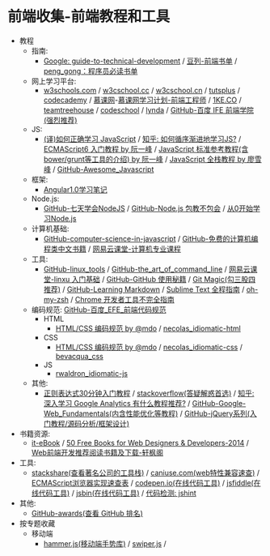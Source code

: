 # 前端收集-前端教程和工具

- 教程
    - 指南:
        - [Google: guide-to-technical-development](https://www.google.com/about/careers/students/guide-to-technical-development.html) / [豆列-前端书单](http://www.douban.com/doulist/37622307/) / [peng_gong：程序员必读书单](http://lucida.me/blog/developer-reading-list/)
    - 网上学习平台:
        - [w3schools.com](http://www.w3schools.com/) / [w3cschool.cc](http://www.w3cschool.cc/) / [w3cschool.cn](http://www.w3cschool.cn/) / [tutsplus](http://tutsplus.com/) / [codecademy](http://www.codecademy.co) / [慕课网](http://www.imooc.com/)-[慕课网学习计划-前端工程师](http://www.imooc.com/course/programdetail/pid/32?from=itblog) / [1KE.CO](http://1ke.co/) / [teamtreehouse](https://teamtreehouse.com/) / [codeschool](https://www.codeschool.com/) / [lynda](http://www.lynda.com/) / [GitHub-百度 IFE 前端学院(强烈推荐)](https://github.com/baidu-ife/ife)
    - JS:
        - [(译)如何正确学习 JavaScript](http://www.crimx.com/2014/05/15/how-to-learn-javascript-properly/) / [知乎: 如何循序渐进地学习JS?](http://www.zhihu.com/question/19713563) / [ECMAScript6 入门教程 by 阮一峰](http://es6.ruanyifeng.com/) / [JavaScript 标准参考教程(含bower/grunt等工具的介绍) by 阮一峰](https://github.com/ruanyf/jstutorial) / [JavaScript 全栈教程 by 廖雪峰](http://www.liaoxuefeng.com/wiki/001434446689867b27157e896e74d51a89c25cc8b43bdb3000) / [GitHub-Awesome_Javascript](https://github.com/wwsun/awesome-javascript)
    - 框架:
        - [Angular1.0学习笔记](http://checkcheckzz.gitbooks.io/angularjs-learning-notes)
    - Node.js:
        - [GitHub-七天学会NodeJS](https://github.com/nqdeng/7-days-nodejs) / [GitHub-Node.js 包教不包会](https://github.com/alsotang/node-lessons) /  [从0开始学习Node.js](http://blog.fens.me/series-nodejs/)
    - 计算机基础:
        - [GitHub-computer-science-in-javascript](https://github.com/nzakas/computer-science-in-javascript) / [GitHub-免费的计算机编程类中文书籍](https://github.com/justjavac/free-programming-books-zh_CN) / [网易云课堂-计算机专业课程](http://study.163.com/curricula/cs.htm)
    - 工具:
        - [GitHub-linux_tools](https://github.com/me115/linuxtools_rst) / [GitHub-the_art_of_command_line](https://github.com/jlevy/the-art-of-command-line) / [网易云课堂-linxu 入门基础](http://study.163.com/course/courseMain.htm?courseId=232007) / [GitHub-GitHub 使用秘籍](https://github.com/tiimgreen/github-cheat-sheet) / [Git Magic(勾三股四推荐)](http://www-cs-students.stanford.edu/~blynn/gitmagic/intl/zh_cn/) / [GitHub-Learning Markdown](https://github.com/LearnShare/Learning-Markdown) / [Sublime Text 全程指南](http://zh.lucida.me/blog/sublime-text-complete-guide/) / [oh-my-zsh](https://github.com/robbyrussell/oh-my-zsh) / [Chrome 开发者工具不完全指南](http://www.92fenxiang.com/61.html)
    - 编码规范: [GitHub-百度_EFE_前端代码规范](https://github.com/ecomfe/spec)
        - HTML
            - [HTML/CSS 编码规范 by @mdo](http://codeguide.bootcss.com/) / [necolas_idiomatic-html](https://github.com/necolas/idiomatic-html)
        - CSS
            - [HTML/CSS 编码规范 by @mdo](http://codeguide.bootcss.com/) / [necolas_idiomatic-css](https://github.com/necolas/idiomatic-css) / [bevacqua_css](https://github.com/bevacqua/css)
        - JS
            - [rwaldron_idiomatic-js](https://github.com/rwaldron/idiomatic.js/)
    - 其他:
        - [正则表达式30分钟入门教程](http://deerchao.net/tutorials/regex/regex.htm) / [stackoverflow(答疑解惑首选)](http://stackoverflow.com/) / [知乎: 深入学习 Google Analytics 有什么教程推荐?](http://www.zhihu.com/question/19599402) / [GitHub-Google-Web_Fundamentals(内含性能优化等教程)](https://github.com/google/WebFundamentals) / [GitHub-jQuery系列(入门教程/源码分析/框架设计)](https://github.com/JsAaron/jQuery)
- 书籍资源:
    - [it-eBook](http://it-ebooks.info/) / [50 Free Books for Web Designers & Developers-2014](http://speckyboy.com/2015/01/12/free-web-design-ebooks-2014/) / [Web前端开发推荐阅读书籍及下载-轩枫阁](http://www.xuanfengge.com/fe-books.html)
- 工具:
    - [stackshare(查看著名公司的工具栈)](http://stackshare.io/) / [caniuse.com(web特性兼容速查)](http://caniuse.com/) / [ECMAScript浏览器实现速查表](http://kangax.github.io/compat-table/es5/) / [codepen.io(在线代码工具)](http://codepen.io/) / [jsfiddle(在线代码工具)](http://jsfiddle.net/) / [jsbin(在线代码工具)](https://jsbin.com) / [代码检测: jshint](http://jshint.com/)
- 其他:
    - [GitHub-awards(查看 GitHub 排名)](http://github-awards.com/)
- 按专题收藏
    - 移动端
        - [hammer.js(移动端手势库)](http://hammerjs.github.io/) / [swiper.js](http://www.idangero.us/swiper/) / 
